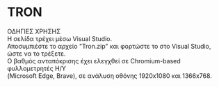 # TRON
ΟΔΗΓΙΕΣ ΧΡΗΣΗΣ
<br>Η σελίδα τρέχει μέσω Visual Studio.
<br>Αποσυμπιέστε το αρχείο "Tron.zip" και φορτώστε το στο Visual Studio, ώστε να το τρέξετε.
<br>Ο βαθμός ανταπόκρισης έχει ελεγχθεί σε Chromium-based φυλλομετρητές Η/Υ<br>(Microsoft Edge, Brave), σε ανάλυση οθόνης 1920x1080 και 1366x768.
